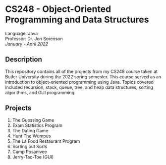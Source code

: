 # CS248 - Object-Oriented Programming and Data Structures
Language: Java\
Professor: Dr. Jon Sorenson\
*January - April 2022*

## Description
This repository contains all of the projects from my CS248 course taken at Butler University during the 2022 spring semester. 
This course served as an introduction to object-oriented programming using Java. Topics covered included recursion, stack, queue, tree, and heap data structures, sorting algorithms, and GUI programming.

## Projects 
1. The Guessing Game
2. Exam Statistics Program
3. The Dating Game
4. Hunt The Wumpus
5. The La Food Restaurant Program
6. Sorting out Sorts
7. Camp Posanivee
8. Jerry-Tac-Toe (GUI)
